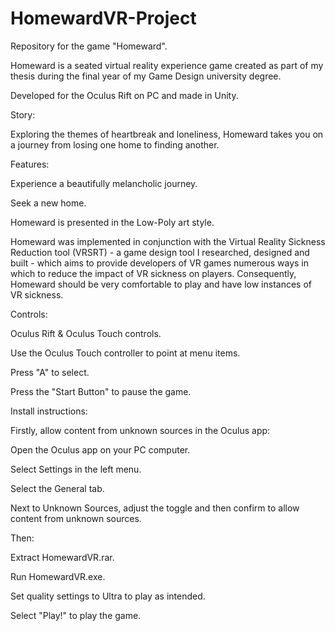 # HomewardVR-Project
Repository for the game "Homeward".

Homeward is a seated virtual reality experience game created as part of my thesis during the final year of my Game Design university degree.

Developed for the Oculus Rift on PC and made in Unity.

Story:

Exploring the themes of heartbreak and loneliness, Homeward takes you on a journey from losing one home to finding another.

Features:

Experience a beautifully melancholic journey.

Seek a new home.

Homeward is presented in the Low-Poly art style.

Homeward was implemented in conjunction with the Virtual Reality Sickness Reduction tool (VRSRT) - a game design tool I researched, designed and built - which aims to provide developers of VR games numerous ways in which to reduce the impact of VR sickness on players.  Consequently, Homeward should be very comfortable to play and have low instances of VR sickness.

Controls:

Oculus Rift & Oculus Touch controls.

Use the Oculus Touch controller to point at menu items.

Press "A" to select.

Press the "Start Button" to pause the game.

Install instructions:

Firstly, allow content from unknown sources in the Oculus app:

Open the Oculus app on your PC computer.

Select Settings in the left menu.

Select the General tab.

Next to Unknown Sources, adjust the toggle and then confirm to allow content from unknown sources.

Then:

Extract HomewardVR.rar.

Run HomewardVR.exe.

Set quality settings to Ultra to play as intended.

Select "Play!" to play the game.
